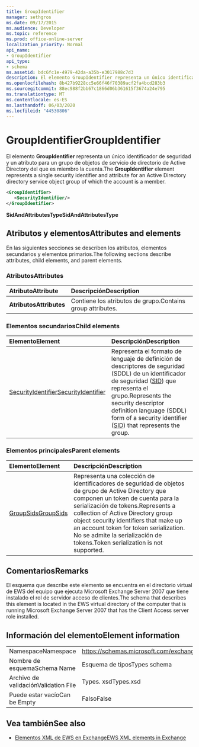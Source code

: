 ```yaml
---
title: GroupIdentifier
manager: sethgros
ms.date: 09/17/2015
ms.audience: Developer
ms.topic: reference
ms.prod: office-online-server
localization_priority: Normal
api_name:
- GroupIdentifier
api_type:
- schema
ms.assetid: bdc6fc1e-4979-42da-a35b-e3017988c7d3
description: El elemento GroupIdentifier representa un único identificador de seguridad y un atributo para un grupo de objetos de servicio de directorio de Active Directory del que es miembro la cuenta.
ms.openlocfilehash: 8b427b9228cc5e66f46f70389acf2fa4bcd283b3
ms.sourcegitcommit: 88ec988f2bb67c1866d06b361615f3674a24e795
ms.translationtype: MT
ms.contentlocale: es-ES
ms.lasthandoff: 06/03/2020
ms.locfileid: "44530806"
---
```

# <a name="groupidentifier"></a><span data-ttu-id="d51fb-103">GroupIdentifier</span><span class="sxs-lookup"><span data-stu-id="d51fb-103">GroupIdentifier</span></span>

<span data-ttu-id="d51fb-104">El elemento **GroupIdentifier** representa un único identificador de seguridad y un atributo para un grupo de objetos de servicio de directorio de Active Directory del que es miembro la cuenta.</span><span class="sxs-lookup"><span data-stu-id="d51fb-104">The **GroupIdentifier** element represents a single security identifier and attribute for an Active Directory directory service object group of which the account is a member.</span></span> 
  
```xml
<GroupIdentifier>
   <SecurityIdentifier/>
</GroupIdentifier>
```

 <span data-ttu-id="d51fb-105">**SidAndAttributesType**</span><span class="sxs-lookup"><span data-stu-id="d51fb-105">**SidAndAttributesType**</span></span>
## <a name="attributes-and-elements"></a><span data-ttu-id="d51fb-106">Atributos y elementos</span><span class="sxs-lookup"><span data-stu-id="d51fb-106">Attributes and elements</span></span>

<span data-ttu-id="d51fb-107">En las siguientes secciones se describen los atributos, elementos secundarios y elementos primarios.</span><span class="sxs-lookup"><span data-stu-id="d51fb-107">The following sections describe attributes, child elements, and parent elements.</span></span>
  
### <a name="attributes"></a><span data-ttu-id="d51fb-108">Atributos</span><span class="sxs-lookup"><span data-stu-id="d51fb-108">Attributes</span></span>

|<span data-ttu-id="d51fb-109">**Atributo**</span><span class="sxs-lookup"><span data-stu-id="d51fb-109">**Attribute**</span></span>|<span data-ttu-id="d51fb-110">**Descripción**</span><span class="sxs-lookup"><span data-stu-id="d51fb-110">**Description**</span></span>|
|:-----|:-----|
|<span data-ttu-id="d51fb-111">**Atributos**</span><span class="sxs-lookup"><span data-stu-id="d51fb-111">**Attributes**</span></span> <br/> |<span data-ttu-id="d51fb-112">Contiene los atributos de grupo.</span><span class="sxs-lookup"><span data-stu-id="d51fb-112">Contains group attributes.</span></span>  <br/> |
   
### <a name="child-elements"></a><span data-ttu-id="d51fb-113">Elementos secundarios</span><span class="sxs-lookup"><span data-stu-id="d51fb-113">Child elements</span></span>

|<span data-ttu-id="d51fb-114">**Elemento**</span><span class="sxs-lookup"><span data-stu-id="d51fb-114">**Element**</span></span>|<span data-ttu-id="d51fb-115">**Descripción**</span><span class="sxs-lookup"><span data-stu-id="d51fb-115">**Description**</span></span>|
|:-----|:-----|
|[<span data-ttu-id="d51fb-116">SecurityIdentifier</span><span class="sxs-lookup"><span data-stu-id="d51fb-116">SecurityIdentifier</span></span>](securityidentifier.md) <br/> |<span data-ttu-id="d51fb-117">Representa el formato de lenguaje de definición de descriptores de seguridad (SDDL) de un identificador de seguridad ([SID](sid.md)) que representa el grupo.</span><span class="sxs-lookup"><span data-stu-id="d51fb-117">Represents the security descriptor definition language (SDDL) form of a security identifier ([SID](sid.md)) that represents the group.</span></span>  <br/> |
   
### <a name="parent-elements"></a><span data-ttu-id="d51fb-118">Elementos principales</span><span class="sxs-lookup"><span data-stu-id="d51fb-118">Parent elements</span></span>

|<span data-ttu-id="d51fb-119">**Elemento**</span><span class="sxs-lookup"><span data-stu-id="d51fb-119">**Element**</span></span>|<span data-ttu-id="d51fb-120">**Descripción**</span><span class="sxs-lookup"><span data-stu-id="d51fb-120">**Description**</span></span>|
|:-----|:-----|
|[<span data-ttu-id="d51fb-121">GroupSids</span><span class="sxs-lookup"><span data-stu-id="d51fb-121">GroupSids</span></span>](groupsids.md) <br/> |<span data-ttu-id="d51fb-122">Representa una colección de identificadores de seguridad de objetos de grupo de Active Directory que componen un token de cuenta para la serialización de tokens.</span><span class="sxs-lookup"><span data-stu-id="d51fb-122">Represents a collection of Active Directory group object security identifiers that make up an account token for token serialization.</span></span> <span data-ttu-id="d51fb-123">No se admite la serialización de tokens.</span><span class="sxs-lookup"><span data-stu-id="d51fb-123">Token serialization is not supported.</span></span>  <br/> |
   
## <a name="remarks"></a><span data-ttu-id="d51fb-124">Comentarios</span><span class="sxs-lookup"><span data-stu-id="d51fb-124">Remarks</span></span>

<span data-ttu-id="d51fb-125">El esquema que describe este elemento se encuentra en el directorio virtual de EWS del equipo que ejecuta Microsoft Exchange Server 2007 que tiene instalado el rol de servidor acceso de clientes.</span><span class="sxs-lookup"><span data-stu-id="d51fb-125">The schema that describes this element is located in the EWS virtual directory of the computer that is running Microsoft Exchange Server 2007 that has the Client Access server role installed.</span></span>
  
## <a name="element-information"></a><span data-ttu-id="d51fb-126">Información del elemento</span><span class="sxs-lookup"><span data-stu-id="d51fb-126">Element information</span></span>

|||
|:-----|:-----|
|<span data-ttu-id="d51fb-127">Namespace</span><span class="sxs-lookup"><span data-stu-id="d51fb-127">Namespace</span></span>  <br/> |https://schemas.microsoft.com/exchange/services/2006/types  <br/> |
|<span data-ttu-id="d51fb-128">Nombre de esquema</span><span class="sxs-lookup"><span data-stu-id="d51fb-128">Schema Name</span></span>  <br/> |<span data-ttu-id="d51fb-129">Esquema de tipos</span><span class="sxs-lookup"><span data-stu-id="d51fb-129">Types schema</span></span>  <br/> |
|<span data-ttu-id="d51fb-130">Archivo de validación</span><span class="sxs-lookup"><span data-stu-id="d51fb-130">Validation File</span></span>  <br/> |<span data-ttu-id="d51fb-131">Types. xsd</span><span class="sxs-lookup"><span data-stu-id="d51fb-131">Types.xsd</span></span>  <br/> |
|<span data-ttu-id="d51fb-132">Puede estar vacío</span><span class="sxs-lookup"><span data-stu-id="d51fb-132">Can be Empty</span></span>  <br/> |<span data-ttu-id="d51fb-133">Falso</span><span class="sxs-lookup"><span data-stu-id="d51fb-133">False</span></span>  <br/> |
   
## <a name="see-also"></a><span data-ttu-id="d51fb-134">Vea también</span><span class="sxs-lookup"><span data-stu-id="d51fb-134">See also</span></span>



- [<span data-ttu-id="d51fb-135">Elementos XML de EWS en Exchange</span><span class="sxs-lookup"><span data-stu-id="d51fb-135">EWS XML elements in Exchange</span></span>](ews-xml-elements-in-exchange.md)

